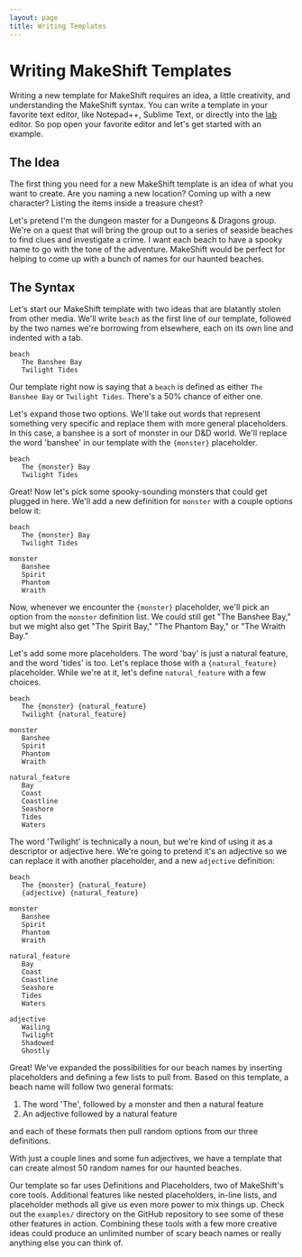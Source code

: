 ```yaml
---
layout: page
title: Writing Templates
---
```


# Writing MakeShift Templates
Writing a new template for MakeShift requires an idea, a little creativity, and understanding the MakeShift syntax. You can write a template in your favorite text editor, like Notepad++, Sublime Text, or directly into the [lab](lab.html) editor. So pop open your favorite editor and let's get started with an example.

## The Idea
The first thing you need for a new MakeShift template is an idea of what you want to create. Are you naming a new location? Coming up with a new character? Listing the items inside a treasure chest? 

Let's pretend I'm the dungeon master for a Dungeons & Dragons group. We're on a quest that will bring the group out to a series of seaside beaches to find clues and investigate a crime. I want each beach to have a spooky name to go with the tone of the adventure. MakeShift would be perfect for helping to come up with a bunch of names for our haunted beaches.

## The Syntax
Let's start our MakeShift template with two ideas that are blatantly stolen from other media. We'll write `beach` as the first line of our template, followed by the two names we're borrowing from elsewhere, each on its own line and indented with a tab.
```
beach
   The Banshee Bay
   Twilight Tides
```
Our template right now is saying that a `beach` is defined as either `The Banshee Bay` or `Twilight Tides`. There's a 50% chance of either one.

Let's expand those two options. We'll take out words that represent something very specific and replace them with more general placeholders. In this case, a banshee is a sort of monster in our D&D world. We'll replace the word 'banshee' in our template with the `{monster}` placeholder. 
```
beach
   The {monster} Bay
   Twilight Tides
```

Great! Now let's pick some spooky-sounding monsters that could get plugged in here. We'll add a new definition for `monster` with a couple options below it:
```
beach
   The {monster} Bay
   Twilight Tides

monster
   Banshee
   Spirit
   Phantom
   Wraith
```

Now, whenever we encounter the `{monster}` placeholder, we'll pick an option from the `monster` definition list. We could still get "The Banshee Bay," but we might also get "The Spirit Bay," "The Phantom Bay," or "The Wraith Bay."

Let's add some more placeholders. The word 'bay' is just a natural feature, and the word 'tides' is too. Let's replace those with a `{natural_feature}` placeholder. While we're at it, let's define `natural_feature` with a few choices.
```
beach
   The {monster} {natural_feature}
   Twilight {natural_feature}

monster
   Banshee
   Spirit
   Phantom
   Wraith

natural_feature
   Bay
   Coast
   Coastline
   Seashore
   Tides
   Waters
```

The word 'Twilight' is technically a noun, but we're kind of using it as a descriptor or adjective here. We're going to pretend it's an adjective so we can replace it with another placeholder, and a new `adjective` definition:
```
beach
   The {monster} {natural_feature}
   {adjective} {natural_feature}

monster
   Banshee
   Spirit
   Phantom
   Wraith

natural_feature
   Bay
   Coast
   Coastline
   Seashore
   Tides
   Waters

adjective
   Wailing
   Twilight
   Shadowed
   Ghostly
```

Great! We've expanded the possibilities for our beach names by inserting placeholders and defining a few lists to pull from. Based on this template, a beach name will follow two general formats:
1. The word 'The', followed by a monster and then a natural feature
2. An adjective followed by a natural feature

and each of these formats then pull random options from our three definitions.

With just a couple lines and some fun adjectives, we have a template that can create almost 50 random names for our haunted beaches.

Our template so far uses Definitions and Placeholders, two of MakeShift's core tools. Additional features like nested placeholders, in-line lists, and placeholder methods all give us even more power to mix things up. Check out the `examples/` directory on the GitHub repository to see some of these other features in action. Combining these tools with a few more creative ideas could produce an unlimited number of scary beach names or really anything else you can think of.